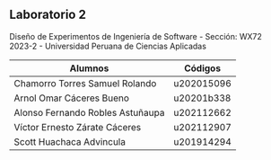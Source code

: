 ## Laboratorio 2
  
Diseño de Experimentos de Ingeniería de Software - Sección: WX72  
2023-2 - Universidad Peruana de Ciencias Aplicadas

| Alumnos | Códigos | 
|----------|----------|
| Chamorro Torres Samuel Rolando  | u202015096   |
| Arnol Omar Cáceres Bueno | u20201b338   |
| Alonso Fernando Robles Astuñaupa  | u202112662   |
|Víctor Ernesto Zárate Cáceres | u202112907   |
| Scott Huachaca Advincula | u201914294   |